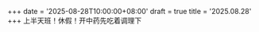 +++
date = '2025-08-28T10:00:00+08:00'
draft = true
title = '2025.08.28'
+++
上半天班！休假！开中药先吃着调理下
<!--more-->



